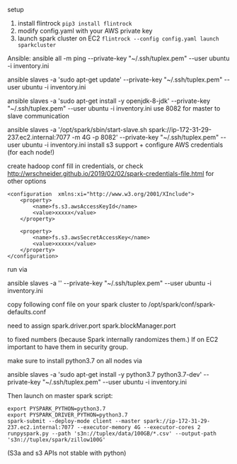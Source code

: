 setup

1. install flintrock `pip3 install flintrock`
2. modify config.yaml with your AWS private key
2. launch spark cluster on EC2 `flintrock --config config.yaml launch sparkcluster`




Ansible:
ansible all -m ping --private-key "~/.ssh/tuplex.pem" --user ubuntu -i inventory.ini

ansible slaves -a 'sudo apt-get update' --private-key "~/.ssh/tuplex.pem" --user ubuntu -i inventory.ini

ansible slaves -a 'sudo apt-get install -y openjdk-8-jdk' --private-key "~/.ssh/tuplex.pem" --user ubuntu -i inventory.ini
use 8082 for master to slave communication

ansible slaves -a '/opt/spark/sbin/start-slave.sh spark://ip-172-31-29-237.ec2.internal:7077 -m 4G -p 8082' --private-key "~/.ssh/tuplex.pem" --user ubuntu -i inventory.ini
install s3 support + configure AWS credentials (for each node!)

create hadoop conf fill in credentials, or check <http://wrschneider.github.io/2019/02/02/spark-credentials-file.html> for other options

```
<configuration  xmlns:xi="http://www.w3.org/2001/XInclude">
    <property>
        <name>fs.s3.awsAccessKeyId</name>
        <value>xxxxx</value>
    </property>

    <property>
        <name>fs.s3.awsSecretAccessKey</name>
        <value>xxxxx</value>
    </property>
</configuration>
```



run via

ansible slaves -a '' --private-key "~/.ssh/tuplex.pem" --user ubuntu -i inventory.ini



copy following conf file on your spark cluster to
/opt/spark/conf/spark-defaults.conf

need to assign 
spark.driver.port
spark.blockManager.port

to fixed numbers (because Spark internally randomizes them.)
If on EC2 important to have them in security group.

make sure to install python3.7 on all nodes via

ansible slaves -a 'sudo apt-get install -y python3.7 python3.7-dev' --private-key "~/.ssh/tuplex.pem" --user ubuntu -i inventory.ini



Then launch on master spark script:

```
export PYSPARK_PYTHON=python3.7
export PYSPARK_DRIVER_PYTHON=python3.7
spark-submit --deploy-mode client --master spark://ip-172-31-29-237.ec2.internal:7077 --executor-memory 4G --executor-cores 2 runpyspark.py --path 's3n://tuplex/data/100GB/*.csv' --output-path 's3n://tuplex/spark/zillow100G'
```

(S3a and s3 APIs not stable with python)